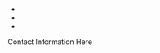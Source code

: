 <!DOCTYPE HTML>
<HTML>
<Head>
  <Style>
    <Title>Contact Page</Title>
    body
    {
          display: flex;
          flex-wrap: wrap;
          background-color: url(color);
          padding: 0 300px;
        }
        <h1>Contact</h1>
    ul {
      list-style-type: none;
      margin: 0;
      padding: 0;
      overflow: hidden;
      background-color:#color;
      }
    li {
     float: center;
      }
    li a {
      display: block;
      color: white;
      text-align: center;
      padding: #px #px;
      text-decoration: none;
      }
    li a:hover {
      background-color: #color;
      }
    </style>
    </head>
    <body>
  <ul>
    <li><a class="active" href="home">home</a></li>
        <li><a href="#about">about</a></li>
        <li><a href="#contact">contact</a></li>
        </ul>
        <p> Contact Information Here</p>
        <img scr="image_1.jpg">
        </body>
        
    
  </Style>
  </html>
